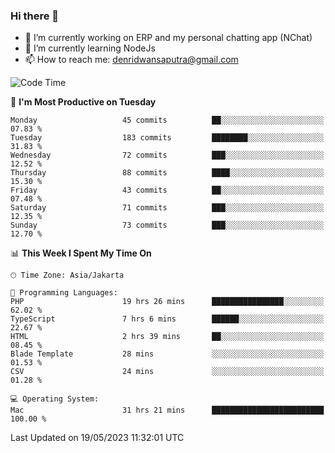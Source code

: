 ### Hi there 👋

- 🔭 I’m currently working on ERP and my personal chatting app (NChat)
- 🌱 I’m currently learning NodeJs
- 📫 How to reach me: denridwansaputra@gmail.com


<!--START_SECTION:waka-->
![Code Time](http://img.shields.io/badge/Code%20Time-3%2C139%20hrs%2043%20mins-blue)

📅 **I'm Most Productive on Tuesday** 

```text
Monday                   45 commits          ██░░░░░░░░░░░░░░░░░░░░░░░   07.83 % 
Tuesday                  183 commits         ████████░░░░░░░░░░░░░░░░░   31.83 % 
Wednesday                72 commits          ███░░░░░░░░░░░░░░░░░░░░░░   12.52 % 
Thursday                 88 commits          ████░░░░░░░░░░░░░░░░░░░░░   15.30 % 
Friday                   43 commits          ██░░░░░░░░░░░░░░░░░░░░░░░   07.48 % 
Saturday                 71 commits          ███░░░░░░░░░░░░░░░░░░░░░░   12.35 % 
Sunday                   73 commits          ███░░░░░░░░░░░░░░░░░░░░░░   12.70 % 
```


📊 **This Week I Spent My Time On** 

```text
🕑︎ Time Zone: Asia/Jakarta

💬 Programming Languages: 
PHP                      19 hrs 26 mins      ████████████████░░░░░░░░░   62.02 % 
TypeScript               7 hrs 6 mins        ██████░░░░░░░░░░░░░░░░░░░   22.67 % 
HTML                     2 hrs 39 mins       ██░░░░░░░░░░░░░░░░░░░░░░░   08.45 % 
Blade Template           28 mins             ░░░░░░░░░░░░░░░░░░░░░░░░░   01.53 % 
CSV                      24 mins             ░░░░░░░░░░░░░░░░░░░░░░░░░   01.28 % 

💻 Operating System: 
Mac                      31 hrs 21 mins      █████████████████████████   100.00 % 
```


 Last Updated on 19/05/2023 11:32:01 UTC
<!--END_SECTION:waka-->
